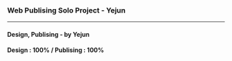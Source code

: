  ### Web Publising Solo Project - Yejun 
  ------------------------------------------------------
<h4> Design, Publising - by Yejun</h4>
<h4> Design : 100% / Publising : 100%</h4>
